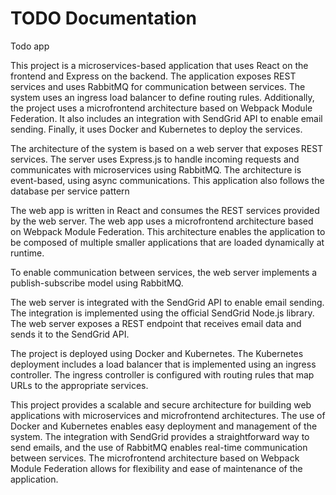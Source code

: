 # TODO Documentation

Todo app


This project is a microservices-based application that uses React on the frontend and Express on the backend. The application exposes REST services and uses RabbitMQ for communication between services. The system uses an ingress load balancer to define routing rules. Additionally, the project uses a microfrontend architecture based on Webpack Module Federation. It also includes an integration with SendGrid API to enable email sending. Finally, it uses Docker and Kubernetes to deploy the services.

The architecture of the system is based on a web server that exposes REST services. The server uses Express.js to handle incoming requests and communicates with microservices using RabbitMQ. The architecture is event-based, using async communications. This application also follows the database per service pattern

The web app is written in React and consumes the REST services provided by the web server. The web app uses a microfrontend architecture based on Webpack Module Federation. This architecture enables the application to be composed of multiple smaller applications that are loaded dynamically at runtime.

To enable communication between services, the web server implements a publish-subscribe model using RabbitMQ.

The web server is integrated with the SendGrid API to enable email sending. The integration is implemented using the official SendGrid Node.js library. The web server exposes a REST endpoint that receives email data and sends it to the SendGrid API.

The project is deployed using Docker and Kubernetes. The Kubernetes deployment includes a load balancer that is implemented using an ingress controller. The ingress controller is configured with routing rules that map URLs to the appropriate services.

This project provides a scalable and secure architecture for building web applications with microservices and microfrontend architectures. The use of Docker and Kubernetes enables easy deployment and management of the system. The integration with SendGrid provides a straightforward way to send emails, and the use of RabbitMQ enables real-time communication between services. The microfrontend architecture based on Webpack Module Federation allows for flexibility and ease of maintenance of the application.
